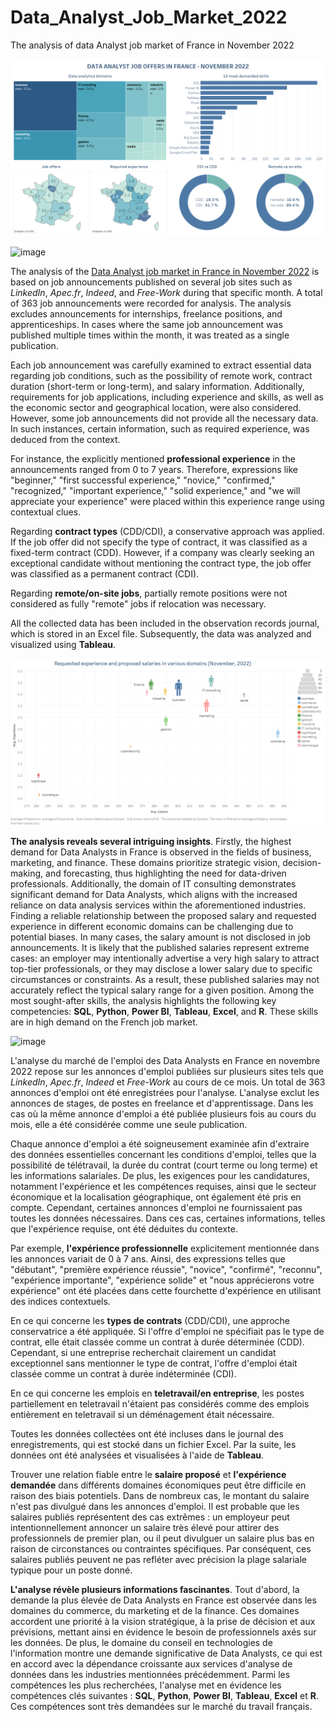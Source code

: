 # Data_Analyst_Job_Market_2022
The analysis of data Analyst job market of France in November 2022

![Dashboard presenting the features of Data Analyst job market during November 2022 in France](https://github.com/Praemuntiacus/Data_Analyst_Job_Market_2022/blob/main/Dashboard%201.png)

![image](https://github.com/Praemuntiacus/Data_Analyst_Job_Market_2022/assets/125415799/125c7f3d-0d19-41d5-8988-8a6183a1d716)

The analysis of the [Data Analyst job market in France in November 2022](https://public.tableau.com/app/profile/roman4891/viz/data_analyst_jobs_november/Dashboard1?publish=yes) is based on job announcements published on several job sites such as *LinkedIn*, *Apec.fr*, *Indeed*, and *Free-Work* during that specific month. A total of 363 job announcements were recorded for analysis. The analysis excludes announcements for internships, freelance positions, and apprenticeships. In cases where the same job announcement was published multiple times within the month, it was treated as a single publication.

Each job announcement was carefully examined to extract essential data regarding job conditions, such as the possibility of remote work, contract duration (short-term or long-term), and salary information. Additionally, requirements for job applications, including experience and skills, as well as the economic sector and geographical location, were also considered. However, some job announcements did not provide all the necessary data. In such instances, certain information, such as required experience, was deduced from the context.

For instance, the explicitly mentioned **professional experience** in the announcements ranged from 0 to 7 years. Therefore, expressions like "beginner," "first successful experience," "novice," "confirmed," "recognized," "important experience," "solid experience," and "we will appreciate your experience" were placed within this experience range using contextual clues.

Regarding **contract types** (CDD/CDI), a conservative approach was applied. If the job offer did not specify the type of contract, it was classified as a fixed-term contract (CDD). However, if a company was clearly seeking an exceptional candidate without mentioning the contract type, the job offer was classified as a permanent contract (CDI).

Regarding **remote/on-site jobs**, partially remote positions were not considered as fully "remote" jobs if relocation was necessary.

All the collected data has been included in the observation records journal, which is stored in an Excel file. Subsequently, the data was analyzed and visualized using **Tableau**.

![relationship of mean salary and requested professional experience in different domains of economy](https://github.com/Praemuntiacus/Data_Analyst_Job_Market_2022/blob/main/salaire_exp.png)

**The analysis reveals several intriguing insights**. Firstly, the highest demand for Data Analysts in France is observed in the fields of business, marketing, and finance. These domains prioritize strategic vision, decision-making, and forecasting, thus highlighting the need for data-driven professionals. Additionally, the domain of IT consulting demonstrates significant demand for Data Analysts, which aligns with the increased reliance on data analysis services within the aforementioned industries.
Finding a reliable relationship between the proposed salary and requested experience in different economic domains can be challenging due to potential biases. In many cases, the salary amount is not disclosed in job announcements. It is likely that the published salaries represent extreme cases: an employer may intentionally advertise a very high salary to attract top-tier professionals, or they may disclose a lower salary due to specific circumstances or constraints. As a result, these published salaries may not accurately reflect the typical salary range for a given position.
Among the most sought-after skills, the analysis highlights the following key competencies: **SQL**, **Python**, **Power BI**, **Tableau**, **Excel**, and **R**. These skills are in high demand on the French job market.

![image](https://github.com/Praemuntiacus/Data_Analyst_Job_Market_2022/assets/125415799/1c09e9ef-5b0f-448a-b188-1aa46e343621)


L'analyse du marché de l'emploi des Data Analysts en France en novembre 2022 repose sur les annonces d'emploi publiées sur plusieurs sites tels que *LinkedIn*, *Apec.fr*, *Indeed* et *Free-Work* au cours de ce mois. Un total de 363 annonces d'emploi ont été enregistrées pour l'analyse. L'analyse exclut les annonces de stages, de postes en freelance et d'apprentissage. Dans les cas où la même annonce d'emploi a été publiée plusieurs fois au cours du mois, elle a été considérée comme une seule publication.

Chaque annonce d'emploi a été soigneusement examinée afin d'extraire des données essentielles concernant les conditions d'emploi, telles que la possibilité de télétravail, la durée du contrat (court terme ou long terme) et les informations salariales. De plus, les exigences pour les candidatures, notamment l'expérience et les compétences requises, ainsi que le secteur économique et la localisation géographique, ont également été pris en compte. Cependant, certaines annonces d'emploi ne fournissaient pas toutes les données nécessaires. Dans ces cas, certaines informations, telles que l'expérience requise, ont été déduites du contexte.

Par exemple, **l'expérience professionnelle** explicitement mentionnée dans les annonces variait de 0 à 7 ans. Ainsi, des expressions telles que "débutant", "première expérience réussie", "novice", "confirmé", "reconnu", "expérience importante", "expérience solide" et "nous apprécierons votre expérience" ont été placées dans cette fourchette d'expérience en utilisant des indices contextuels.

En ce qui concerne les **types de contrats** (CDD/CDI), une approche conservatrice a été appliquée. Si l'offre d'emploi ne spécifiait pas le type de contrat, elle était classée comme un contrat à durée déterminée (CDD). Cependant, si une entreprise recherchait clairement un candidat exceptionnel sans mentionner le type de contrat, l'offre d'emploi était classée comme un contrat à durée indéterminée (CDI).

En ce qui concerne les emplois en **teletravail/en entreprise**, les postes partiellement en teletravail n'étaient pas considérés comme des emplois entièrement en teletravail si un déménagement était nécessaire.

Toutes les données collectées ont été incluses dans le journal des enregistrements, qui est stocké dans un fichier Excel. Par la suite, les données ont été analysées et visualisées à l'aide de **Tableau**.

Trouver une relation fiable entre le **salaire proposé** et **l'expérience demandée** dans différents domaines économiques peut être difficile en raison des biais potentiels. Dans de nombreux cas, le montant du salaire n'est pas divulgué dans les annonces d'emploi. Il est probable que les salaires publiés représentent des cas extrêmes : un employeur peut intentionnellement annoncer un salaire très élevé pour attirer des professionnels de premier plan, ou il peut divulguer un salaire plus bas en raison de circonstances ou contraintes spécifiques. Par conséquent, ces salaires publiés peuvent ne pas refléter avec précision la plage salariale typique pour un poste donné.

**L'analyse révèle plusieurs informations fascinantes**. Tout d'abord, la demande la plus élevée de Data Analysts en France est observée dans les domaines du commerce, du marketing et de la finance. Ces domaines accordent une priorité à la vision stratégique, à la prise de décision et aux prévisions, mettant ainsi en évidence le besoin de professionnels axés sur les données. De plus, le domaine du conseil en technologies de l'information montre une demande significative de Data Analysts, ce qui est en accord avec la dépendance croissante aux services d'analyse de données dans les industries mentionnées précédemment. Parmi les compétences les plus recherchées, l'analyse met en évidence les compétences clés suivantes : **SQL**, **Python**, **Power BI**, **Tableau**, **Excel** et **R**. Ces compétences sont très demandées sur le marché du travail français.
